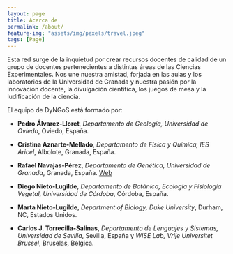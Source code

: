 ```yaml
---
layout: page
title: Acerca de
permalink: /about/
feature-img: "assets/img/pexels/travel.jpeg"
tags: [Page]
---
```


Esta red surge de la inquietud por crear recursos docentes de calidad de un grupo de docentes pertenecientes a distintas áreas de las Ciencias Experimentales. Nos une nuestra amistad, forjada en las aulas y los laboratorios de la Universidad de Granada y nuestra pasión por la innovación docente, la divulgación científica, los juegos de mesa y la ludificación de la ciencia. 

El equipo de DyNGoS está formado por:

- **Pedro Álvarez-Lloret**, *Departamento de Geología, Universidad de Oviedo*, Oviedo, España.

- **Cristina Aznarte-Mellado**, *Departamento de Física y Química, IES Aricel*, Albolote, Granada, España.

- **Rafael Navajas-Pérez**, *Departamento de Genética, Universidad de Granada*, Granada, España. [Web](http://www.rafaelnavajas.eu/)

- **Diego Nieto-Lugilde**, *Departamento de Botánica, Ecología y Fisiología Vegetal, Universidad de Córdoba*, Córdoba, España.

- **Marta Nieto-Lugilde**, *Department of Biology, Duke University*, Durham, NC, Estados Unidos.

- **Carlos J. Torrecilla-Salinas**, *Departamento de Lenguajes y Sistemas, Universidad de Sevilla*, Sevilla, España y *WISE Lab, Vrije Universitet Brussel*, Bruselas, Bélgica.

